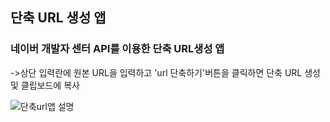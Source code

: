 ## 단축 URL 생성 앱

### 네이버 개발자 센터 API를 이용한 단축 URL생성 앱


->상단 입력란에 원본 URL을 입력하고 'url 단축하기'버튼을 클릭하면 단축 URL 생성 및 클립보드에 복사


![단축url앱 설명](https://user-images.githubusercontent.com/76998855/147847737-aa91d6a6-a79d-40fb-a178-a9e734db083b.jpg)

